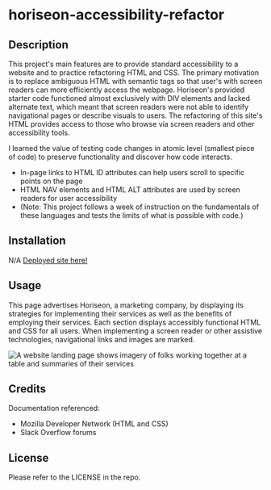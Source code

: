 # horiseon-accessibility-refactor

## Description 

This project's main features are to provide standard accessibility to a website and to practice refactoring HTML and CSS.  The primary motivation is to replace ambiguous HTML with semantic tags so that user's with screen readers can more efficiently access the webpage. Horiseon's provided starter code functioned almost exclusively with DIV elements and lacked alternate text, which meant that screen readers were not able to identify navigational pages or describe visuals to users. The refactoring of this site's HTML provides access to those who browse via screen readers and other accessibility tools.

I learned the value of testing code changes in atomic level (smallest piece of code) to preserve functionality and discover how code interacts. 
- In-page links to HTML ID attributes can help users scroll to specific points on the page
- HTML NAV elements and HTML ALT attributes are used by screen readers for user accessibility
- (Note: This project follows a week of instruction on the fundamentals of these languages and tests the limits of what is possible with code.)

## Installation 

N/A [Deployed site here!](https://miacias.github.io/horiseon-accessibility-refactor/)

## Usage 

This page advertises Horiseon, a marketing company, by displaying its strategies for implementing their services as well as the benefits of employing their services. Each section displays accessibly functional HTML and CSS for all users. When implementing a screen reader or other assistive technologies, navigational links and images are marked.

![A website landing page shows imagery of folks working together at a table and summaries of their services](/assets/images/screencapture-horiseon-full-page.png)

## Credits 

Documentation referenced:
- Mozilla Developer Network (HTML and CSS)
- Slack Overflow forums

## License 

Please refer to the LICENSE in the repo.
